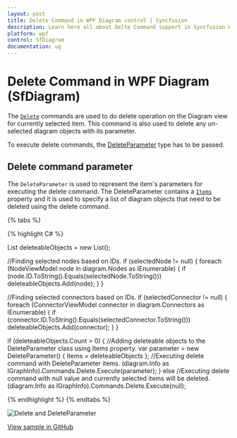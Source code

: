 ```yaml
---
layout: post
title: Delete Command in WPF Diagram control | Syncfusion
description: Learn here all about Delte Command support in Syncfusion WPF Diagram (SfDiagram) control, its elements and more.
platform: wpf
control: SfDiagram
documentation: ug
---
```


# Delete Command in WPF Diagram (SfDiagram)

The [`Delete`](https://help.syncfusion.com/cr/wpf/Syncfusion.UI.Xaml.Diagram.IDiagramCommands.html#Syncfusion_UI_Xaml_Diagram_IDiagramCommands_Delete) commands are used to do delete operation on the Diagram view for currently selected item. This command is also used to delete any un-selected diagram objects with its parameter. 

To execute delete commands, the [DeleteParameter](https://help.syncfusion.com/cr/wpf/Syncfusion.UI.Xaml.Diagram.DeleteParameter.html) type has to be passed.

## Delete command parameter

The `DeleteParameter` is used to represent the item's parameters for executing the delete command. The DeleteParameter contains a [`Items`](https://help.syncfusion.com/cr/wpf/Syncfusion.UI.Xaml.Diagram.DeleteParameter.html#Syncfusion_UI_Xaml_Diagram_DeleteParameter_Items) property and it is used to specify a list of diagram objects that need to be deleted using the delete command.

{% tabs %}

{% highlight C# %}

List<IGroupable> deleteableObjects = new List<IGroupable>();

//Finding selected nodes based on IDs.
if (selectedNode != null)
{
    foreach (NodeViewModel node in diagram.Nodes as IEnumerable<object>)
    {
        if (node.ID.ToString().Equals(selectedNode.ToString()))
            deleteableObjects.Add(node);
    }
}

//Finding selected connectors based on IDs.
if (selectedConnector != null)
{
    foreach (ConnectorViewModel connector in diagram.Connectors as IEnumerable<object>)
    {
        if (connector.ID.ToString().Equals(selectedConnector.ToString()))
            deleteableObjects.Add(connector);
    }
}

if (deleteableObjects.Count > 0)
{
    //Adding deleteable objects to the DeleteParameter class using Items property.
    var parameter = new DeleteParameter() { Items = deleteableObjects };
    //Executing delete command with DeleteParameter items.
    (diagram.Info as IGraphInfo).Commands.Delete.Execute(parameter);
}
else
    //Executing delete command with null value and currently selected items will be deleted.
    (diagram.Info as IGraphInfo).Commands.Delete.Execute(null);

{% endhighlight %}
{% endtabs %}

![Delete and DeleteParameter](Commands_Images/DeleteCommandParameter.gif)

[View sample in GitHub](https://github.com/SyncfusionExamples/WPF-Diagram-Examples/tree/master/Samples/Commands/Delete%20Command)